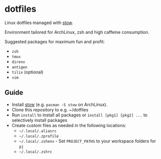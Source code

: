 # dotfiles

Linux dotfiles managed with [stow](https://www.gnu.org/software/stow/).

Environment tailored for ArchLinux, zsh and high caffeine consumption.


Suggested packages for maximum fun and profit:

- `zsh`
- `tmux`
- `direnv`
- `antigen`
- `tilix` (optional)
- `vim`

## Guide

* Install [stow](https://www.gnu.org/software/stow ) (e.g. `pacman -S stow` on ArchLinux).
* Clone this repository to e.g. ~/dotfiles
* Run `install` to install all packages or `install [pkg1] [pkg2] ...` to selectively install packages
* Create custom files as needed in the following locations:
  * `~/.local/.aliasrc`
  * `~/.local/.zprofile`
  * `~/.local/.zshenv` - Set `PROJECT_PATHS` to your workspace folders for `pj`
  * `~/.local/.zshrc`
